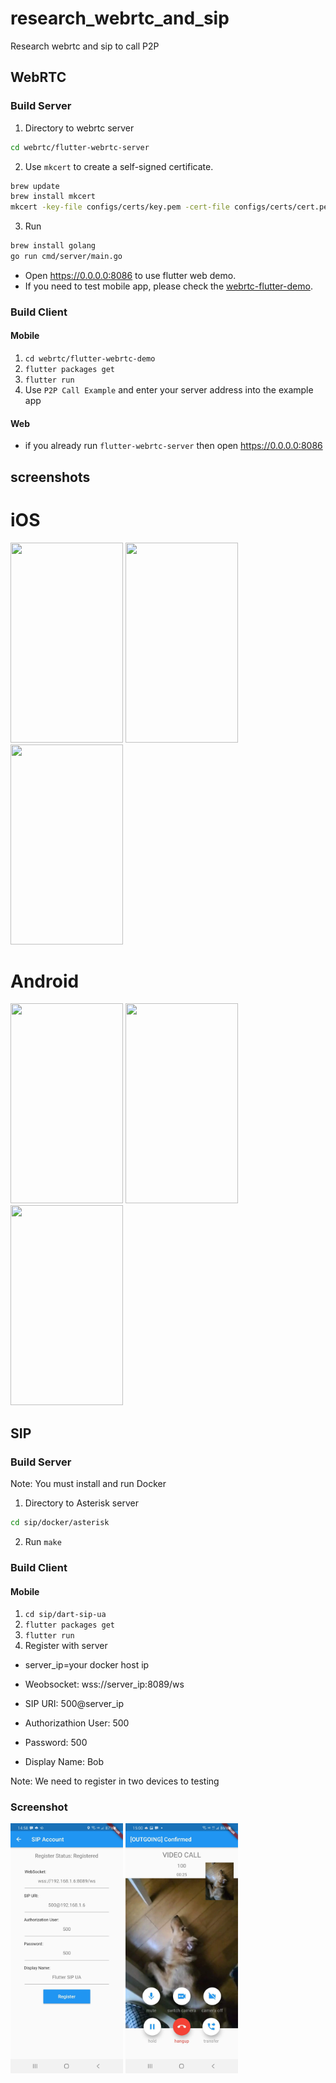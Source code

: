 # research_webrtc_and_sip
Research webrtc and sip to call P2P


## WebRTC

### Build Server

1. Directory to webrtc server

```bash
cd webrtc/flutter-webrtc-server
```

2. Use `mkcert` to create a self-signed certificate.

```bash
brew update
brew install mkcert
mkcert -key-file configs/certs/key.pem -cert-file configs/certs/cert.pem  localhost 127.0.0.1 ::1 0.0.0.0
```

3. Run

```bash
brew install golang
go run cmd/server/main.go
```

- Open https://0.0.0.0:8086 to use flutter web demo.
- If you need to test mobile app, please check the [webrtc-flutter-demo](https://github.com/cloudwebrtc/flutter-webrtc-demo). 

### Build Client

#### Mobile

1. `cd webrtc/flutter-webrtc-demo`
2. `flutter packages get`
3. `flutter run`
4. Use `P2P Call Example` and enter your server address into the example app

#### Web
- if you already run `flutter-webrtc-server` then open https://0.0.0.0:8086

## screenshots
# iOS
<img width="180" height="320" src="https://raw.githubusercontent.com/cloudwebrtc/flutter-webrtc-demo/master/screenshots/flutter-webrtc-ios-example.png"/> <img width="180" height="320" src="https://raw.githubusercontent.com/cloudwebrtc/flutter-webrtc-demo/master/screenshots/ios-01.jpeg"/> <img width="180" height="320" src="https://raw.githubusercontent.com/cloudwebrtc/flutter-webrtc-demo/master/screenshots/ios-02.jpeg"/>
# Android
<img width="180" height="320" src="https://raw.githubusercontent.com/cloudwebrtc/flutter-webrtc-demo/master/screenshots/flutter-webrtc-android-example.png"/> <img width="180" height="320" src="https://raw.githubusercontent.com/cloudwebrtc/flutter-webrtc-demo/master/screenshots/android-01.png"/> <img width="180" height="320" src="https://raw.githubusercontent.com/cloudwebrtc/flutter-webrtc-demo/master/screenshots/android-02.png"/>

## SIP

### Build Server

Note: You must install and run Docker

1. Directory to Asterisk server

```bash
cd sip/docker/asterisk
```

2. Run `make`

### Build Client

#### Mobile

1. `cd sip/dart-sip-ua`
2. `flutter packages get`
3. `flutter run`
4. Register with server

- server_ip=your docker host ip

- Weobsocket: wss://server_ip:8089/ws
- SIP URI: 500@server_ip
- Authorizathion User: 500
- Password: 500
- Display Name: Bob

Note: We need to register in two devices to testing

### Screenshot

<img width="180" height="400" src="https://github.com/flutter-webrtc/dockers/raw/main/screenshots/asterisk/01.jpg"/> <img width="180" height="400" src="https://github.com/flutter-webrtc/dockers/raw/main/screenshots/asterisk/02.jpg"/>
